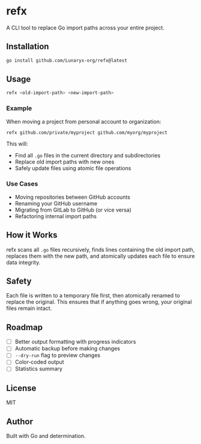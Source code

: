 # refx

A CLI tool to replace Go import paths across your entire project.

## Installation
```bash
go install github.com/Lunaryx-org/refx@latest
```

## Usage
```bash
refx <old-import-path> <new-import-path>
```

### Example

When moving a project from personal account to organization:
```bash
refx github.com/private/myproject github.com/myorg/myproject
```

This will:
- Find all `.go` files in the current directory and subdirectories
- Replace old import paths with new ones
- Safely update files using atomic file operations

### Use Cases

- Moving repositories between GitHub accounts
- Renaming your GitHub username
- Migrating from GitLab to GitHub (or vice versa)
- Refactoring internal import paths

## How it Works

refx scans all `.go` files recursively, finds lines containing the old import path, replaces them with the new path, and atomically updates each file to ensure data integrity.

## Safety

Each file is written to a temporary file first, then atomically renamed to replace the original. This ensures that if anything goes wrong, your original files remain intact.

## Roadmap

- [ ] Better output formatting with progress indicators
- [ ] Automatic backup before making changes
- [ ] `--dry-run` flag to preview changes
- [ ] Color-coded output
- [ ] Statistics summary

## License

MIT

## Author

Built with Go and determination.